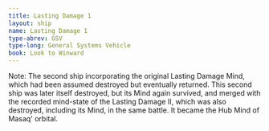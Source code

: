 ```yaml
---
title: Lasting Damage 1
layout: ship
name: Lasting Damage 1
type-abrev: GSV
type-long: General Systems Vehicle
book: Look to Winward
---
```


<span class="note">Note:</span> The second ship incorporating the original Lasting Damage Mind, which had been assumed destroyed but eventually returned. This second ship was later itself destroyed, but its Mind again survived, and merged with the recorded mind-state of the Lasting Damage II, which was also destroyed, including its Mind, in the same battle. It became the Hub Mind of Masaq' orbital.
